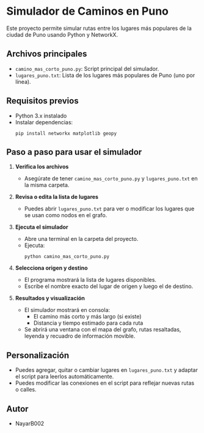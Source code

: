 # Simulador de Caminos en Puno

Este proyecto permite simular rutas entre los lugares más populares de la ciudad de Puno usando Python y NetworkX.

## Archivos principales
- `camino_mas_corto_puno.py`: Script principal del simulador.
- `lugares_puno.txt`: Lista de los lugares más populares de Puno (uno por línea).

## Requisitos previos
- Python 3.x instalado
- Instalar dependencias:
  ```
  pip install networkx matplotlib geopy
  ```

## Paso a paso para usar el simulador

1. **Verifica los archivos**
   - Asegúrate de tener `camino_mas_corto_puno.py` y `lugares_puno.txt` en la misma carpeta.

2. **Revisa o edita la lista de lugares**
   - Puedes abrir `lugares_puno.txt` para ver o modificar los lugares que se usan como nodos en el grafo.

3. **Ejecuta el simulador**
   - Abre una terminal en la carpeta del proyecto.
   - Ejecuta:
     ```
     python camino_mas_corto_puno.py
     ```

4. **Selecciona origen y destino**
   - El programa mostrará la lista de lugares disponibles.
   - Escribe el nombre exacto del lugar de origen y luego el de destino.

5. **Resultados y visualización**
   - El simulador mostrará en consola:
     - El camino más corto y más largo (si existe)
     - Distancia y tiempo estimado para cada ruta
   - Se abrirá una ventana con el mapa del grafo, rutas resaltadas, leyenda y recuadro de información movible.

## Personalización
- Puedes agregar, quitar o cambiar lugares en `lugares_puno.txt` y adaptar el script para leerlos automáticamente.
- Puedes modificar las conexiones en el script para reflejar nuevas rutas o calles.

## Autor
- NayarB002
